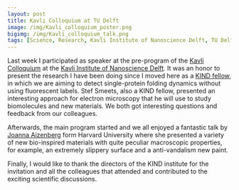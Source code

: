 ```yaml
---
layout: post
title: Kavli Colloquium at TU Delft
image: /img/Kavli_colloquium_poster.png
bigimg: /img/Kavli_colloquium_talk.png
tags: [Science, Research, Kavli Institute of Nanoscience Delft, TU Delft,Faculty of Applied Sciences]
---
```


Last week I participated as speaker at the pre-program of the [Kavli Colloquium](http://kavli.tudelft.nl/kavli-colloquia/) at the [Kavli Institute of Nanoscience Delft](http://kavli.tudelft.nl/). It was an honor to present the research I have been doing since I moved here as a [KIND fellow](http://kavli.tudelft.nl/kavli-postdoctoral-fellowships/), in which we are aiming to detect single-protein folding dynamics without using fluorescent labels.
Stef Smeets, also a KIND fellow, presented an interesting approach for electron microscopy that he will use to study biomolecules and new materials. 
We both got interesting questions and feedback from our colleagues.

Afterwards, the main program started and we all enjoyed a fantastic talk by [Joanna Aizenberg](https://aizenberglab.seas.harvard.edu/research) form Harvard University where she presented a variety of new bio-inspired materials with quite peculiar macroscopic properties, for example, an extremely slippery surface
and a anti-vandalism new paint.

Finally, I would like to thank the directors of the KIND institute for the invitation and all the colleagues that attended and contributed to the exciting scientific discussions.




 

 